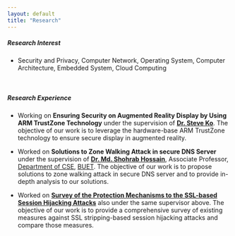 ```yaml
---
layout: default
title: "Research"
---
```


##### Research Interest
- Security and Privacy, Computer Network, Operating System, Computer Architecture, Embedded System, Cloud Computing

&nbsp;

##### Research Experience
- Working on **Ensuring Security on Augmented Reality Display by Using ARM TrustZone Technology** under the supervision of <a href="https://cse.buffalo.edu/~stevko" target="_blank" onclick="trackOutboundLink('https://cse.buffalo.edu/~stevko')"><b>Dr. Steve Ko</b></a>. The objective of our work is to leverage the hardware-base ARM TrustZone technology to ensure secure display in augmented reality.

- Worked on **Solutions to Zone Walking Attack in secure DNS Server** under the supervision of <a href="http://mshohrabhossain.buet.ac.bd" target="_blank" onclick="trackOutboundLink('http://mshohrabhossain.buet.ac.bd')"><b>Dr. Md. Shohrab Hossain</b></a>, Associate Professor, <a href="https://cse.buet.ac.bd" target="_blank" onclick="trackOutboundLink('https://cse.buet.ac.bd')">Department of CSE</a>, <a href="http://buet.ac.bd" target="_blank" onclick="trackOutboundLink('http://buet.ac.bd')">BUET</a>. The objective of our work is to propose solutions to zone walking attack in secure DNS server and to provide in-depth analysis to our solutions.

- Worked on <a href="https://doi.org/10.5296/npa.v10i1.12478" target="_blank" onclick="trackOutboundLink('https://doi.org/10.5296/npa.v10i1.12478')"><b>Survey of the Protection Mechanisms to the SSL-based Session Hijacking Attacks</b></a> also under the same supervisor above. The objective of our work is to provide a comprehensive survey of existing measures against SSL stripping-based session hijacking attacks and compare those measures.

